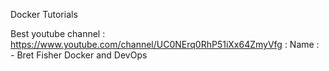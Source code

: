 Docker Tutorials

Best youtube channel : https://www.youtube.com/channel/UC0NErq0RhP51iXx64ZmyVfg : Name : - 
Bret Fisher Docker and DevOps